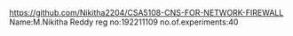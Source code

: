 https://github.com/Nikitha2204/CSA5108-CNS-FOR-NETWORK-FIREWALL
Name:M.Nikitha Reddy
reg no:192211109
no.of.experiments:40
